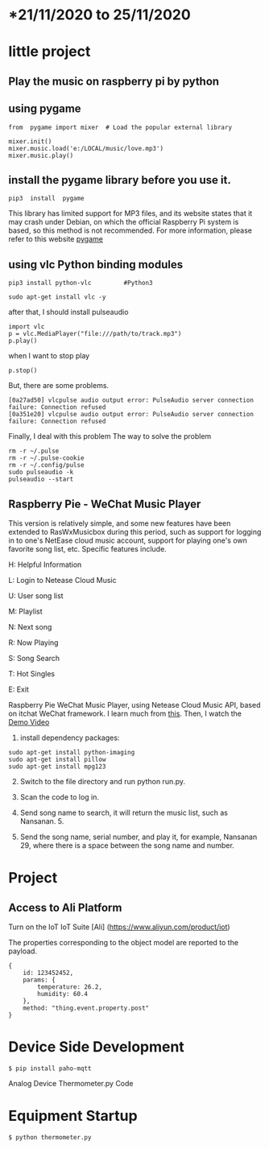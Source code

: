   # *21/11/2020 to 25/11/2020
  # little project

## Play the music on raspberry pi by python

##  using pygame
```
from  pygame import mixer  # Load the popular external library 

mixer.init()
mixer.music.load('e:/LOCAL/music/love.mp3')
mixer.music.play()
```

## install the pygame library before you use it.
```
pip3  install  pygame
```

This library has limited support for MP3 files, and its website states that it may crash under Debian, on which the official Raspberry Pi system is based, so this method is not recommended. For more information, please refer to this website [pygame](http://www.pygame.org/docs/ref/music.html)

## using vlc Python binding modules
```
pip3 install python-vlc         #Python3
```
```
sudo apt-get install vlc -y  
```
after that, I should install pulseaudio
```
import vlc
p = vlc.MediaPlayer("file:///path/to/track.mp3")
p.play()
```
when I want to stop play
```
p.stop()
```

But, there are some problems.
```
[0a27ad50] vlcpulse audio output error: PulseAudio server connection failure: Connection refused
[0a351e20] vlcpulse audio output error: PulseAudio server connection failure: Connection refused
```
Finally, I deal with this problem
The way to solve the problem
```
rm -r ~/.pulse
rm -r ~/.pulse-cookie
rm -r ~/.config/pulse
sudo pulseaudio -k
pulseaudio --start
```
## Raspberry Pie - WeChat Music Player
This version is relatively simple, and some new features have been extended to RasWxMusicbox during this period, such as support for logging in to one's NetEase cloud music account, support for playing one's own favorite song list, etc. Specific features include.

H: Helpful Information

L: Login to Netease Cloud Music

U: User song list

M: Playlist

N: Next song

R: Now Playing

S: Song Search

T: Hot Singles

E: Exit


Raspberry Pie WeChat Music Player, using Netease Cloud Music API, based on itchat WeChat framework. I learn much from [this](https://github.com/littlecodersh/ItChat). 
Then, I watch the [Demo Video](https://v.youku.com/v_show/id_XMTYwMDkzOTk4MA==.html#paction)

1. install dependency packages:
```
sudo apt-get install python-imaging
sudo apt-get install pillow
sudo apt-get install mpg123
```
2. Switch to the file directory and run python run.py.

3. Scan the code to log in.

4. Send song name to search, it will return the music list, such as Nansanan. 5.

5. Send the song name, serial number, and play it, for example, Nansanan 29, where there is a space between the song name and number.




# Project
## Access to Ali Platform

Turn on the IoT IoT Suite [Ali] (https://www.aliyun.com/product/iot) 

The properties corresponding to the object model are reported to the payload.
```
{
    id: 123452452,
    params: {
        temperature: 26.2,
        humidity: 60.4
    },
    method: "thing.event.property.post"
}
```
# Device Side Development
```
$ pip install paho-mqtt
```
Analog Device Thermometer.py Code

# Equipment Startup
```
$ python thermometer.py
```

